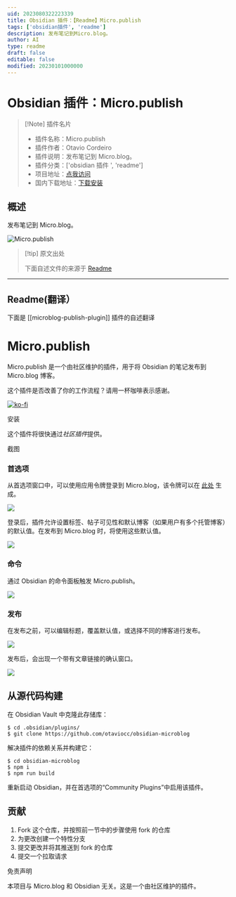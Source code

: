 ```yaml
---
uid: 2023080322223339
title: Obsidian 插件：【Readme】Micro.publish
tags: ['obsidian插件', 'readme']
description: 发布笔记到Micro.blog。
author: AI
type: readme
draft: false
editable: false
modified: 20230101000000
---
```


# Obsidian 插件：Micro.publish

> [!Note] 插件名片
> - 插件名称：Micro.publish
> - 插件作者：Otavio Cordeiro
> - 插件说明：发布笔记到 Micro.blog。
> - 插件分类：['obsidian 插件 ', 'readme']
> - 项目地址：[点我访问](https://github.com/otaviocc/obsidian-microblog)
> - 国内下载地址：[下载安装](https://pkmer.cn/products/plugin/pluginMarket/?microblog-publish-plugin)

## 概述

发布笔记到 Micro.blog。

![Micro.publish](https://cdn.pkmer.cn/covers/microblog-publish-plugin.png!pkmer)

> [!tip] 原文出处
>
>下面自述文件的来源于 [Readme](https://ghproxy.net/https://raw.githubusercontent.com/otaviocc/obsidian-microblog/main/README.md)
>

---

## Readme(翻译）

下面是 [[microblog-publish-plugin]] 插件的自述翻译

# Micro.publish

Micro.publish 是一个由社区维护的插件，用于将 Obsidian 的笔记发布到 Micro.blog 博客。

这个插件是否改善了你的工作流程？请用一杯咖啡表示感谢。

[![ko-fi](https://ko-fi.com/img/githubbutton_sm.svg)](https://ko-fi.com/Z8Z0C9KPT)

安装

这个插件将很快通过*社区插件*提供。

截图

### 首选项

从首选项窗口中，可以使用应用令牌登录到 Micro.blog，该令牌可以在 [此处](https://micro.blog/account/apps) 生成。

![](images/01-preferences.png)

登录后，插件允许设置标签、帖子可见性和默认博客（如果用户有多个托管博客）的默认值。在发布到 Micro.blog 时，将使用这些默认值。

![](images/02-preferences.png)

### 命令

通过 Obsidian 的命令面板触发 Micro.publish。

![](images/03-command.png)

### 发布

在发布之前，可以编辑标题，覆盖默认值，或选择不同的博客进行发布。

![](images/04-review.png)

发布后，会出现一个带有文章链接的确认窗口。

![](images/05-confirmation.png)

## 从源代码构建

在 Obsidian Vault 中克隆此存储库：

```
$ cd .obsidian/plugins/
$ git clone https://github.com/otaviocc/obsidian-microblog
```

解决插件的依赖关系并构建它：

```
$ cd obsidian-microblog
$ npm i
$ npm run build
```

重新启动 Obsidian，并在首选项的“Community Plugins”中启用该插件。

## 贡献

1. Fork 这个仓库，并按照前一节中的步骤使用 fork 的仓库
2. 为更改创建一个特性分支
3. 提交更改并将其推送到 fork 的仓库
4. 提交一个拉取请求

免责声明

本项目与 Micro.blog 和 Obsidian 无关。这是一个由社区维护的插件。

